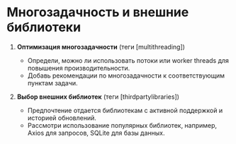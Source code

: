 # Многозадачность и внешние библиотеки

1. **Оптимизация многозадачности** (теги [multithreading])
    - Определи, можно ли использовать потоки или worker threads для повышения производительности.
    - Добавь рекомендации по многозадачности к соответствующим пунктам задачи.

2. **Выбор внешних библиотек** (теги [thirdpartylibraries])
    - Предпочтение отдается библиотекам с активной поддержкой и историей обновлений.
    - Рассмотри использование популярных библиотек, например, Axios для запросов, SQLite для базы данных.
